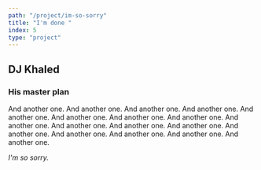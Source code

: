 ```yaml
---
path: "/project/im-so-sorry"
title: "I'm done "
index: 5
type: "project"
---
```

## DJ Khaled
### His master plan

And another one.
And another one.
And another one.
And another one.
And another one.
And another one.
And another one.
And another one.
And another one.
And another one.
And another one.
And another one.
And another one.
And another one.
And another one.
And another one.
And another one.

*I'm so sorry.*
